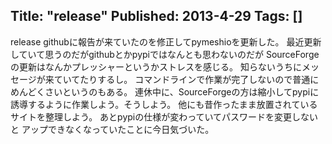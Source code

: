 Title: "release"
Published: 2013-4-29
Tags: []
---

release
githubに報告が来ていたのを修正してpymeshioを更新した。
最近更新していて思うのだがgithubとかpypiではなんとも思わないのだが
SourceForgeの更新はなんかプレッシャーというかストレスを感じる。
知らないうちにメッセージが来ていてたりするし。
コマンドラインで作業が完了しないので普通にめんどくさいというのもある。
連休中に、SourceForgeの方は縮小してpypiに誘導するように作業しよう。そうしよう。
他にも昔作ったまま放置されているサイトを整理しよう。
あとpypiの仕様が変わっていてパスワードを変更しないと
アップできなくなっていたことに今日気づいた。

